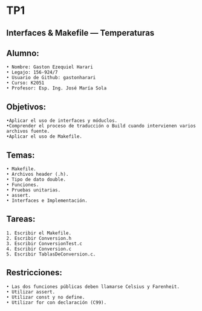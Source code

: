 # TP1
## Interfaces & Makefile — Temperaturas



## Alumno:
    • Nombre: Gaston Ezequiel Harari
    • Legajo: 156-924/7
    • Usuario de Github: gastonharari
    • Curso: K2051
    • Profesor: Esp. Ing. José María Sola


## Objetivos:
    •Aplicar el uso de interfaces y móduclos.
    •Comprender el proceso de traducción o Build cuando intervienen varios archivos fuente.
    •Aplicar el uso de Makefile.

## Temas:
    • Makefile.
    • Archivos header (.h).
    • Tipo de dato double.
    • Funciones.
    • Pruebas unitarias.
    • assert.
    • Interfaces e Implementación.

## Tareas:
    1. Escribir el Makefile.
    2. Escribir Conversion.h
    3. Escribir ConversionTest.c
    4. Escribir Conversion.c
    5. Escribir TablasDeConversion.c.

## Restricciones:
    • Las dos funciones públicas deben llamarse Celsius y Farenheit.
    • Utilizar assert.
    • Utilizar const y no define.
    • Utilizar for con declaración (C99).